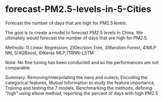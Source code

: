 # forecast-PM2.5-levels-in-5-Cities
Forecast the number of days that are high for PM2.5 levels. 

The goal is to create a model to forecast PM2.5 levels in China. We ultimately would forecast the number of days that are high for PM2.5.

Methods: 1) Linear Regression, 2)Decision Tree, 3)Random Forest, 4)MLP NN, 5)XGBoost, 6)Keras MLP,7)RNN-LSTM 

Note: No fine tuning has been conducted and so the performances are not comparable

Summary: Removing/interpolating the nans and ouliers, Encoding the categorical features, Mutual Information to study the feature importance, 
Training and testing the 7 models, Benchmarking the methods, defining "high" using elbow method, reporting the percent of days with high PM2.5 

